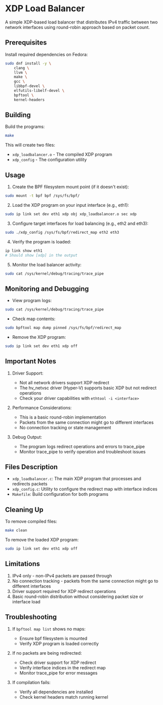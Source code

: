 # XDP Load Balancer

A simple XDP-based load balancer that distributes IPv4 traffic between two network interfaces using round-robin approach based on packet count.

## Prerequisites

Install required dependencies on Fedora:
```bash
sudo dnf install -y \
    clang \
    llvm \
    make \
    gcc \
    libbpf-devel \
    elfutils-libelf-devel \
    bpftool \
    kernel-headers
```

## Building

Build the programs:
```bash
make
```

This will create two files:
- `xdp_loadbalancer.o` - The compiled XDP program
- `xdp_config` - The configuration utility

## Usage

1. Create the BPF filesystem mount point (if it doesn't exist):
```bash
sudo mount -t bpf bpf /sys/fs/bpf/
```

2. Load the XDP program on your input interface (e.g., eth1):
```bash
sudo ip link set dev eth1 xdp obj xdp_loadbalancer.o sec xdp
```

3. Configure target interfaces for load balancing (e.g., eth2 and eth3):
```bash
sudo ./xdp_config /sys/fs/bpf/redirect_map eth2 eth3
```

4. Verify the program is loaded:
```bash
ip link show eth1
# Should show [xdp] in the output
```

5. Monitor the load balancer activity:
```bash
sudo cat /sys/kernel/debug/tracing/trace_pipe
```

## Monitoring and Debugging

- View program logs:
```bash
sudo cat /sys/kernel/debug/tracing/trace_pipe
```

- Check map contents:
```bash
sudo bpftool map dump pinned /sys/fs/bpf/redirect_map
```

- Remove the XDP program:
```bash
sudo ip link set dev eth1 xdp off
```

## Important Notes

1. Driver Support:
    - Not all network drivers support XDP redirect
    - The hv_netvsc driver (Hyper-V) supports basic XDP but not redirect operations
    - Check your driver capabilities with `ethtool -i <interface>`

2. Performance Considerations:
    - This is a basic round-robin implementation
    - Packets from the same connection might go to different interfaces
    - No connection tracking or state management

3. Debug Output:
    - The program logs redirect operations and errors to trace_pipe
    - Monitor trace_pipe to verify operation and troubleshoot issues

## Files Description

- `xdp_loadbalancer.c`: The main XDP program that processes and redirects packets
- `xdp_config.c`: Utility to configure the redirect map with interface indices
- `Makefile`: Build configuration for both programs

## Cleaning Up

To remove compiled files:
```bash
make clean
```

To remove the loaded XDP program:
```bash
sudo ip link set dev eth1 xdp off
```

## Limitations

1. IPv4 only - non-IPv4 packets are passed through
2. No connection tracking - packets from the same connection might go to different interfaces
3. Driver support required for XDP redirect operations
4. Basic round-robin distribution without considering packet size or interface load

## Troubleshooting

1. If `bpftool map list` shows no maps:
    - Ensure bpf filesystem is mounted
    - Verify XDP program is loaded correctly

2. If no packets are being redirected:
    - Check driver support for XDP redirect
    - Verify interface indices in the redirect map
    - Monitor trace_pipe for error messages

3. If compilation fails:
    - Verify all dependencies are installed
    - Check kernel headers match running kernel